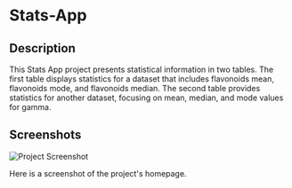 # Stats-App


## Description

This Stats App project presents statistical information in two tables. The first table displays statistics for a dataset that includes flavonoids mean, flavonoids mode, and flavonoids median. The second table provides statistics for another dataset, focusing on mean, median, and mode values for gamma.

## Screenshots

![Project Screenshot](https://drive.google.com/file/d/1ADDDhisfUtgroqNh9XF4BgkVOL2y9BOq/view?usp=sharing)

Here is a screenshot of the project's homepage.

